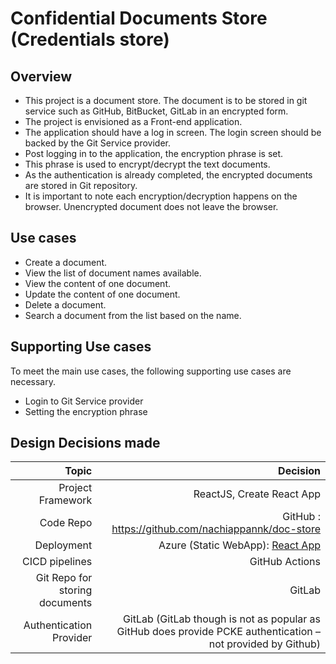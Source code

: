 # Confidential Documents Store (Credentials store)

## Overview
 - This project is a document store. The document is to be stored in git service such as GitHub, BitBucket, GitLab in an encrypted form.
 - The project is envisioned as a Front-end application.
 - The application should have a log in screen. The login screen should be backed by the Git Service provider.
 - Post logging in to the application, the encryption phrase is set.
 - This phrase is used to encrypt/decrypt the text documents.
 - As the authentication is already completed, the encrypted documents are stored in Git repository.
 - It is important to note each encryption/decryption happens on the browser. Unencrypted document does not leave the browser.
 
## Use cases
 - Create a document.
 - View the list of document names available.
 - View the content of one document.
 - Update the content of one document.
 - Delete a document.
 - Search a document from the list based on the name.

## Supporting Use cases
To meet the main use cases, the following supporting use cases are necessary.
 - Login to Git Service provider
 - Setting the encryption phrase

## Design Decisions made
| Topic | Decision |
| --------:| --------: |
|Project Framework | ReactJS, Create React App |
|Code Repo | GitHub : https://github.com/nachiappannk/doc-store |
|Deployment | Azure (Static WebApp): [React App](https://wonderful-desert-0c742fe00.3.azurestaticapps.net/) |
|CICD pipelines | GitHub Actions |
|Git Repo for storing documents| GitLab |
|Authentication Provider| GitLab (GitLab though is not as popular as GitHub does provide PCKE authentication – not provided by Github) |
